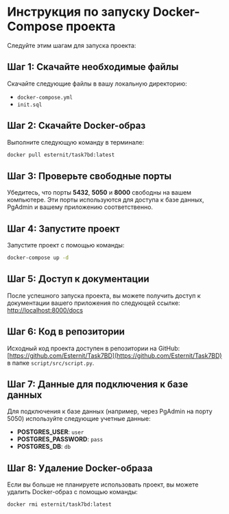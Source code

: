 # Инструкция по запуску Docker-Compose проекта

Следуйте этим шагам для запуска проекта:

## Шаг 1: Скачайте необходимые файлы

Скачайте следующие файлы в вашу локальную директорию:

- `docker-compose.yml`
- `init.sql`

## Шаг 2: Скачайте Docker-образ

Выполните следующую команду в терминале:

```bash
docker pull esternit/task7bd:latest
```

## Шаг 3: Проверьте свободные порты

Убедитесь, что порты **5432**, **5050** и **8000** свободны на вашем компьютере. Эти порты используются для доступа к базе данных, PgAdmin и вашему приложению соответственно.

## Шаг 4: Запустите проект

Запустите проект с помощью команды:

```bash
docker-compose up -d
```

## Шаг 5: Доступ к документации

После успешного запуска проекта, вы можете получить доступ к документации вашего приложения по следующей ссылке:
[http://localhost:8000/docs](http://localhost:8000/docs)

## Шаг 6: Код в репозитории

Исходный код проекта доступен в репозитории на GitHub:
[https://github.com/Esternit/Task7BD](https://github.com/Esternit/Task7BD) в папке `script/src/script.py`.

## Шаг 7: Данные для подключения к базе данных

Для подключения к базе данных (например, через PgAdmin на порту 5050) используйте следующие учетные данные:

- **POSTGRES_USER**: `user`
- **POSTGRES_PASSWORD**: `pass`
- **POSTGRES_DB**: `db`

## Шаг 8: Удаление Docker-образа

Если вы больше не планируете использовать проект, вы можете удалить Docker-образ с помощью команды:

```bash
docker rmi esternit/task7bd:latest
```
